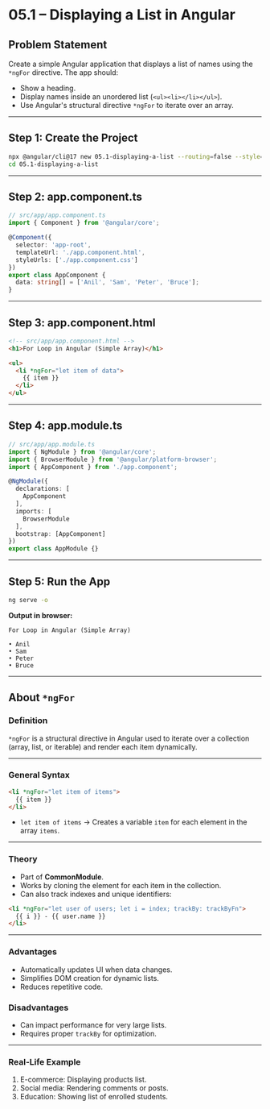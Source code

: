 # 05.1 – Displaying a List in Angular

## Problem Statement
Create a simple Angular application that displays a list of names using the `*ngFor` directive. The app should:
- Show a heading.
- Display names inside an unordered list (`<ul><li></li></ul>`).
- Use Angular's structural directive `*ngFor` to iterate over an array.

---

## Step 1: Create the Project
```bash
npx @angular/cli@17 new 05.1-displaying-a-list --routing=false --style=css --no-standalone
cd 05.1-displaying-a-list
```

---

## Step 2: app.component.ts
```ts
// src/app/app.component.ts
import { Component } from '@angular/core';

@Component({
  selector: 'app-root',
  templateUrl: './app.component.html',
  styleUrls: ['./app.component.css']
})
export class AppComponent {
  data: string[] = ['Anil', 'Sam', 'Peter', 'Bruce'];
}
```

---

## Step 3: app.component.html
```html
<!-- src/app/app.component.html -->
<h1>For Loop in Angular (Simple Array)</h1>

<ul>
  <li *ngFor="let item of data">
    {{ item }}
  </li>
</ul>
```

---

## Step 4: app.module.ts
```ts
// src/app/app.module.ts
import { NgModule } from '@angular/core';
import { BrowserModule } from '@angular/platform-browser';
import { AppComponent } from './app.component';

@NgModule({
  declarations: [
    AppComponent
  ],
  imports: [
    BrowserModule
  ],
  bootstrap: [AppComponent]
})
export class AppModule {}
```

---

## Step 5: Run the App
```bash
ng serve -o
```
**Output in browser:**
```
For Loop in Angular (Simple Array)

• Anil
• Sam
• Peter
• Bruce
```

---

## About `*ngFor`

### Definition
`*ngFor` is a structural directive in Angular used to iterate over a collection (array, list, or iterable) and render each item dynamically.

---

### General Syntax
```html
<li *ngFor="let item of items">
  {{ item }}
</li>
```
- `let item of items` → Creates a variable `item` for each element in the array `items`.

---

### Theory
- Part of **CommonModule**.
- Works by cloning the element for each item in the collection.
- Can also track indexes and unique identifiers:
```html
<li *ngFor="let user of users; let i = index; trackBy: trackByFn">
  {{ i }} - {{ user.name }}
</li>
```

---

### Advantages
- Automatically updates UI when data changes.
- Simplifies DOM creation for dynamic lists.
- Reduces repetitive code.

### Disadvantages
- Can impact performance for very large lists.
- Requires proper `trackBy` for optimization.

---

### Real-Life Example
1. E-commerce: Displaying products list.
2. Social media: Rendering comments or posts.
3. Education: Showing list of enrolled students.
